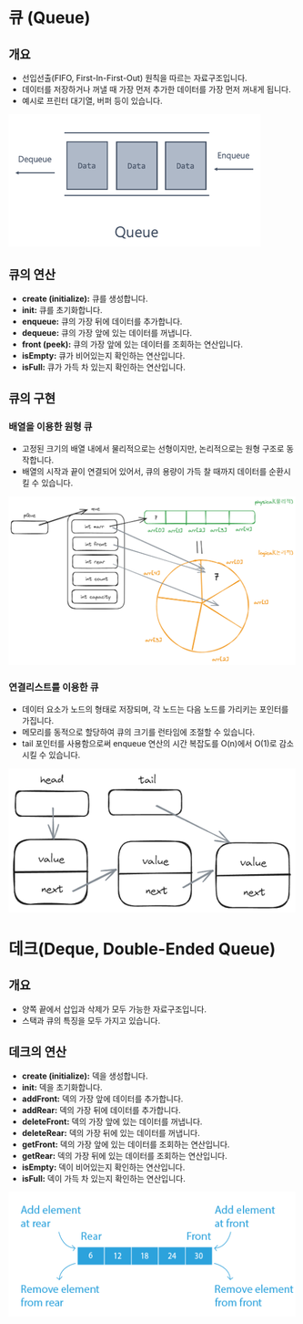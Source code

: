 # 큐 (Queue)

## 개요

- 선입선출(FIFO, First-In-First-Out) 원칙을 따르는 자료구조입니다.
- 데이터를 저장하거나 꺼낼 때 가장 먼저 추가한 데이터를 가장 먼저 꺼내게 됩니다.
- 예시로 프린터 대기열, 버퍼 등이 있습니다.

![alt text](image/queue.png)

## 큐의 연산

- **create (initialize):** 큐를 생성합니다.
- **init:** 큐를 초기화합니다.
- **enqueue:** 큐의 가장 뒤에 데이터를 추가합니다.
- **dequeue:** 큐의 가장 앞에 있는 데이터를 꺼냅니다.
- **front (peek):** 큐의 가장 앞에 있는 데이터를 조회하는 연산입니다.
- **isEmpty:** 큐가 비어있는지 확인하는 연산입니다.
- **isFull:** 큐가 가득 차 있는지 확인하는 연산입니다.

## 큐의 구현

### 배열을 이용한 원형 큐

- 고정된 크기의 배열 내에서 물리적으로는 선형이지만, 논리적으로는 원형 구조로 동작합니다. 
- 배열의 시작과 끝이 연결되어 있어서, 큐의 용량이 가득 찰 때까지 데이터를 순환시킬 수 있습니다.

![circle queue](image/circle_queue.png)

### 연결리스트를 이용한 큐

- 데이터 요소가 노드의 형태로 저장되며, 각 노드는 다음 노드를 가리키는 포인터를 가집니다. 
- 메모리를 동적으로 할당하여 큐의 크기를 런타임에 조절할 수 있습니다.
- tail 포인터를 사용함으로써 enqueue 연산의 시간 복잡도를 O(n)에서 O(1)로 감소 시킬 수 있습니다.

![linked list queue](image/queue_linked_list.png)

# 데크(Deque, Double-Ended Queue)

## 개요

- 양쪽 끝에서 삽입과 삭제가 모두 가능한 자료구조입니다.
- 스택과 큐의 특징을 모두 가지고 있습니다.

## 데크의 연산

- **create (initialize):** 덱을 생성합니다.
- **init:** 덱을 초기화합니다.
- **addFront:** 덱의 가장 앞에 데이터를 추가합니다.
- **addRear:** 덱의 가장 뒤에 데이터를 추가합니다.
- **deleteFront:** 덱의 가장 앞에 있는 데이터를 꺼냅니다.
- **deleteRear:** 덱의 가장 뒤에 있는 데이터를 꺼냅니다.
- **getFront:** 덱의 가장 앞에 있는 데이터를 조회하는 연산입니다.
- **getRear:** 덱의 가장 뒤에 있는 데이터를 조회하는 연산입니다.
- **isEmpty:** 덱이 비어있는지 확인하는 연산입니다.
- **isFull:** 덱이 가득 차 있는지 확인하는 연산입니다.

![데크](image/dequeue.png)

